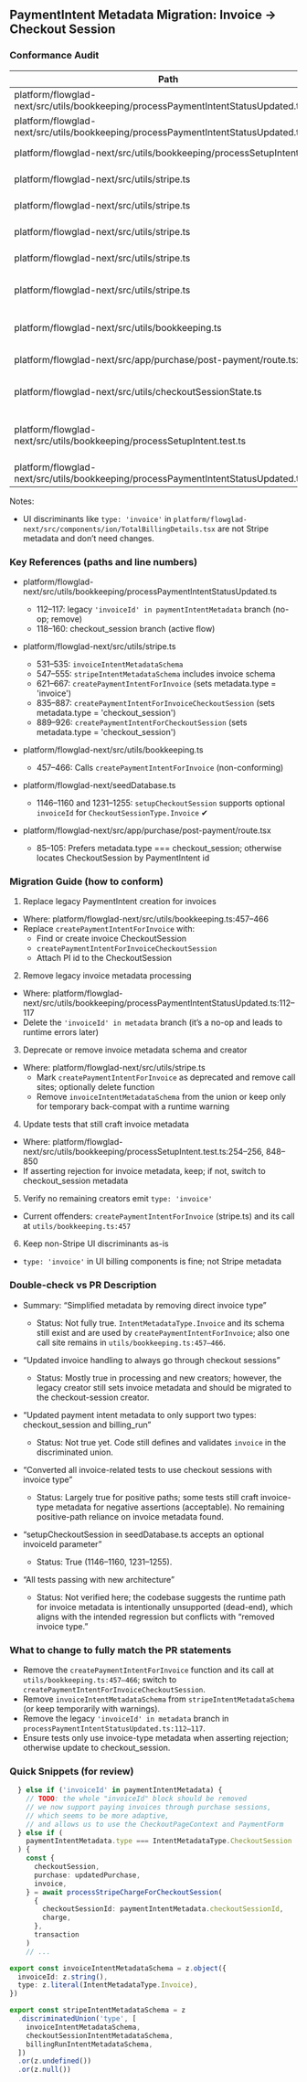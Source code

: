 ## PaymentIntent Metadata Migration: Invoice → Checkout Session

### Conformance Audit

| Path | Lines | Conforms | What it does | Action |
|---|---:|---|---|---|
| platform/flowglad-next/src/utils/bookkeeping/processPaymentIntentStatusUpdated.ts | 118–160 | Yes | Processes PaymentIntent via metadata.type === checkout_session | Keep |
| platform/flowglad-next/src/utils/bookkeeping/processPaymentIntentStatusUpdated.ts | 112–117 | No (legacy) | Dead-end branch for `'invoiceId' in metadata` | Remove |
| platform/flowglad-next/src/utils/bookkeeping/processSetupIntent.ts | 270–276 | Yes | Rejects SetupIntent if metadata.type !== checkout_session | Keep |
| platform/flowglad-next/src/utils/stripe.ts | 835–887 | Yes | createPaymentIntentForInvoiceCheckoutSession sets metadata.type = checkout_session | Prefer |
| platform/flowglad-next/src/utils/stripe.ts | 889–926 | Yes | createPaymentIntentForCheckoutSession sets metadata.type = checkout_session | Keep |
| platform/flowglad-next/src/utils/stripe.ts | 621–667 | No | createPaymentIntentForInvoice sets metadata.type = invoice | Replace/remove |
| platform/flowglad-next/src/utils/stripe.ts | 531–535 | No | invoiceIntentMetadataSchema still defined | Deprecate or remove |
| platform/flowglad-next/src/utils/stripe.ts | 547–555 | Partial | Union still includes invoice schema | Consider removing from union |
| platform/flowglad-next/src/utils/bookkeeping.ts | 457–466 | No | Calls createPaymentIntentForInvoice | Migrate to checkout-session flow |
| platform/flowglad-next/src/app/purchase/post-payment/route.tsx | 85–105 | Yes | Handles checkout_session metadata (PI→CheckoutSession fallback exists) | Keep |
| platform/flowglad-next/src/utils/checkoutSessionState.ts | 349–387 | Yes | Creates CheckoutSession (Invoice) then PI with checkout_session metadata; attaches PI to session | Keep |
| platform/flowglad-next/src/utils/bookkeeping/processSetupIntent.test.ts | 254–256, 848–850 | No (intentional negative tests) | Crafts invoice-type metadata | Keep if testing rejection; otherwise update |
| platform/flowglad-next/src/utils/bookkeeping/processPaymentIntentStatusUpdated.test.ts | many | Yes | Asserts checkout_session flow | Keep |

Notes:
- UI discriminants like `type: 'invoice'` in `platform/flowglad-next/src/components/ion/TotalBillingDetails.tsx` are not Stripe metadata and don’t need changes.

### Key References (paths and line numbers)

- platform/flowglad-next/src/utils/bookkeeping/processPaymentIntentStatusUpdated.ts
  - 112–117: legacy `'invoiceId' in paymentIntentMetadata` branch (no-op; remove)
  - 118–160: checkout_session branch (active flow)

- platform/flowglad-next/src/utils/stripe.ts
  - 531–535: `invoiceIntentMetadataSchema`
  - 547–555: `stripeIntentMetadataSchema` includes invoice schema
  - 621–667: `createPaymentIntentForInvoice` (sets metadata.type = 'invoice')
  - 835–887: `createPaymentIntentForInvoiceCheckoutSession` (sets metadata.type = 'checkout_session')
  - 889–926: `createPaymentIntentForCheckoutSession` (sets metadata.type = 'checkout_session')

- platform/flowglad-next/src/utils/bookkeeping.ts
  - 457–466: Calls `createPaymentIntentForInvoice` (non-conforming)

- platform/flowglad-next/seedDatabase.ts
  - 1146–1160 and 1231–1255: `setupCheckoutSession` supports optional `invoiceId` for `CheckoutSessionType.Invoice` ✔

- platform/flowglad-next/src/app/purchase/post-payment/route.tsx
  - 85–105: Prefers metadata.type === checkout_session; otherwise locates CheckoutSession by PaymentIntent id

### Migration Guide (how to conform)

1) Replace legacy PaymentIntent creation for invoices
- Where: platform/flowglad-next/src/utils/bookkeeping.ts:457–466
- Replace `createPaymentIntentForInvoice` with:
  - Find or create invoice CheckoutSession
  - `createPaymentIntentForInvoiceCheckoutSession`
  - Attach PI id to the CheckoutSession

2) Remove legacy invoice metadata processing
- Where: platform/flowglad-next/src/utils/bookkeeping/processPaymentIntentStatusUpdated.ts:112–117
- Delete the `'invoiceId' in metadata` branch (it’s a no-op and leads to runtime errors later)

3) Deprecate or remove invoice metadata schema and creator
- Where: platform/flowglad-next/src/utils/stripe.ts
  - Mark `createPaymentIntentForInvoice` as deprecated and remove call sites; optionally delete function
  - Remove `invoiceIntentMetadataSchema` from the union or keep only for temporary back-compat with a runtime warning

4) Update tests that still craft invoice metadata
- Where: platform/flowglad-next/src/utils/bookkeeping/processSetupIntent.test.ts:254–256, 848–850
- If asserting rejection for invoice metadata, keep; if not, switch to checkout_session metadata

5) Verify no remaining creators emit `type: 'invoice'`
- Current offenders: `createPaymentIntentForInvoice` (stripe.ts) and its call at `utils/bookkeeping.ts:457`

6) Keep non-Stripe UI discriminants as-is
- `type: 'invoice'` in UI billing components is fine; not Stripe metadata

### Double-check vs PR Description

- Summary: “Simplified metadata by removing direct invoice type”
  - Status: Not fully true. `IntentMetadataType.Invoice` and its schema still exist and are used by `createPaymentIntentForInvoice`; also one call site remains in `utils/bookkeeping.ts:457–466`.

- “Updated invoice handling to always go through checkout sessions”
  - Status: Mostly true in processing and new creators; however, the legacy creator still sets invoice metadata and should be migrated to the checkout-session creator.

- “Updated payment intent metadata to only support two types: checkout_session and billing_run”
  - Status: Not true yet. Code still defines and validates `invoice` in the discriminated union.

- “Converted all invoice-related tests to use checkout sessions with invoice type”
  - Status: Largely true for positive paths; some tests still craft invoice-type metadata for negative assertions (acceptable). No remaining positive-path reliance on invoice metadata found.

- “setupCheckoutSession in seedDatabase.ts accepts an optional invoiceId parameter”
  - Status: True (1146–1160, 1231–1255).

- “All tests passing with new architecture”
  - Status: Not verified here; the codebase suggests the runtime path for invoice metadata is intentionally unsupported (dead-end), which aligns with the intended regression but conflicts with “removed invoice type.”

### What to change to fully match the PR statements

- Remove the `createPaymentIntentForInvoice` function and its call at `utils/bookkeeping.ts:457–466`; switch to `createPaymentIntentForInvoiceCheckoutSession`.
- Remove `invoiceIntentMetadataSchema` from `stripeIntentMetadataSchema` (or keep temporarily with warnings).
- Remove the legacy `'invoiceId' in metadata` branch in `processPaymentIntentStatusUpdated.ts:112–117`.
- Ensure tests only use invoice-type metadata when asserting rejection; otherwise update to checkout_session.

### Quick Snippets (for review)

```112:160:platform/flowglad-next/src/utils/bookkeeping/processPaymentIntentStatusUpdated.ts
  } else if ('invoiceId' in paymentIntentMetadata) {
    // TODO: the whole "invoiceId" block should be removed
    // we now support paying invoices through purchase sessions,
    // which seems to be more adaptive,
    // and allows us to use the CheckoutPageContext and PaymentForm
  } else if (
    paymentIntentMetadata.type === IntentMetadataType.CheckoutSession
  ) {
    const {
      checkoutSession,
      purchase: updatedPurchase,
      invoice,
    } = await processStripeChargeForCheckoutSession(
      {
        checkoutSessionId: paymentIntentMetadata.checkoutSessionId,
        charge,
      },
      transaction
    )
    // ...
```

```531:555:platform/flowglad-next/src/utils/stripe.ts
export const invoiceIntentMetadataSchema = z.object({
  invoiceId: z.string(),
  type: z.literal(IntentMetadataType.Invoice),
})

export const stripeIntentMetadataSchema = z
  .discriminatedUnion('type', [
    invoiceIntentMetadataSchema,
    checkoutSessionIntentMetadataSchema,
    billingRunIntentMetadataSchema,
  ])
  .or(z.undefined())
  .or(z.null())